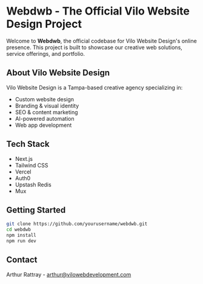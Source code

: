 # Webdwb - The Official Vilo Website Design Project

Welcome to **Webdwb**, the official codebase for Vilo Website Design's online presence. This project is built to showcase our creative web solutions, service offerings, and portfolio.

## About Vilo Website Design
Vilo Website Design is a Tampa-based creative agency specializing in:
- Custom website design
- Branding & visual identity
- SEO & content marketing
- AI-powered automation
- Web app development

## Tech Stack
- Next.js
- Tailwind CSS
- Vercel
- Auth0
- Upstash Redis
- Mux

## Getting Started
```bash
git clone https://github.com/yourusername/webdwb.git
cd webdwb
npm install
npm run dev
```

## Contact
Arthur Rattray - arthur@vilowebdevelopment.com
